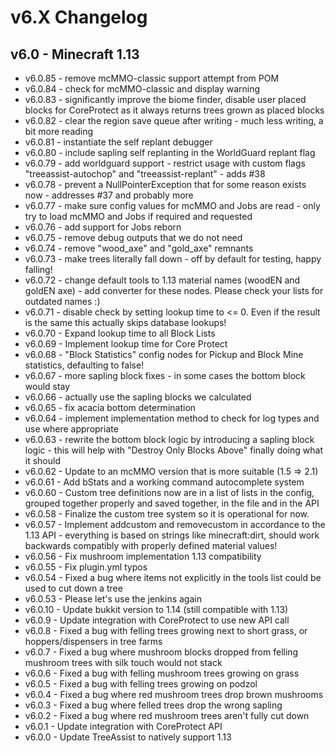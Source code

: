 # v6.X Changelog

## v6.0 - Minecraft 1.13
- v6.0.85 - remove mcMMO-classic support attempt from POM
- v6.0.84 - check for mcMMO-classic and display warning
- v6.0.83 - significantly improve the biome finder, disable user placed blocks for CoreProtect as it always returns trees grown as placed blocks
- v6.0.82 - clear the region save queue after writing - much less writing, a bit more reading
- v6.0.81 - instantiate the self replant debugger
- v6.0.80 - include sapling self replanting in the WorldGuard replant flag
- v6.0.79 - add worldguard support - restrict usage with custom flags "treeassist-autochop" and "treeassist-replant" - adds #38
- v6.0.78 - prevent a NullPointerException that for some reason exists now - addresses #37 and probably more
- v6.0.77 - make sure config values for mcMMO and Jobs are read - only try to load mcMMO and Jobs if required and requested
- v6.0.76 - add support for Jobs reborn
- v6.0.75 - remove debug outputs that we do not need
- v6.0.74 - remove "wood_axe" and "gold_axe" remnants
- v6.0.73 - make trees literally fall down - off by default for testing, happy falling!
- v6.0.72 - change default tools to 1.13 material names (woodEN and goldEN axe) - add converter for these nodes. Please check your lists for outdated names :)
- v6.0.71 - disable check by setting lookup time to <= 0. Even if the result is the same this actually skips database lookups!
- v6.0.70 - Expand lookup time to all Block Lists
- v6.0.69 - Implement lookup time for Core Protect
- v6.0.68 - "Block Statistics" config nodes for Pickup and Block Mine statistics, defaulting to false!
- v6.0.67 - more sapling block fixes - in some cases the bottom block would stay
- v6.0.66 - actually use the sapling blocks we calculated
- v6.0.65 - fix acacia bottom determination
- v6.0.64 - implement implementation method to check for log types and use where appropriate
- v6.0.63 - rewrite the bottom block logic by introducing a sapling block logic - this will help with "Destroy Only Blocks Above" finally doing what it should
- v6.0.62 - Update to an mcMMO version that is more suitable (1.5 => 2.1)
- v6.0.61 - Add bStats and a working command autocomplete system
- v6.0.60 - Custom tree definitions now are in a list of lists in the config, grouped together properly and saved together, in the file and in the API
- v6.0.58 - Finalize the custom tree system so it is operational for now.
- v6.0.57 - Implement addcustom and removecustom in accordance to the 1.13 API - everything is based on strings like minecraft:dirt, should work backwards compatibly with properly defined material values!
- v6.0.56 - Fix mushroom implementation 1.13 compatibility
- v6.0.55 - Fix plugin.yml typos
- v6.0.54 - Fixed a bug where items not explicitly in the tools list could be used to cut down a tree
- v6.0.53 - Please let's use the jenkins again
- v6.0.10 - Update bukkit version to 1.14 (still compatible with 1.13)
- v6.0.9 - Update integration with CoreProtect to use new API call
- v6.0.8 - Fixed a bug with felling trees growing next to short grass, or hoppers/dispensers in tree farms
- v6.0.7 - Fixed a bug where mushroom blocks dropped from felling mushroom trees with silk touch would not stack
- v6.0.6 - Fixed a bug with felling mushroom trees growing on grass
- v6.0.5 - Fixed a bug with felling trees growing on podzol
- v6.0.4 - Fixed a bug where red mushroom trees drop brown mushrooms
- v6.0.3 - Fixed a bug where felled trees drop the wrong sapling
- v6.0.2 - Fixed a bug where red mushroom trees aren't fully cut down
- v6.0.1 - Update integration with CoreProtect API
- v6.0.0 - Update TreeAssist to natively support 1.13
